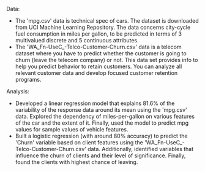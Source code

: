 Data:
- The 'mpg.csv' data is technical spec of cars. The dataset is downloaded from UCI Machine Learning Repository. The data concerns city-cycle fuel consumption in miles per gallon, to be predicted in terms of 3 multivalued discrete and 5 continuous attributes.
- The 'WA_Fn-UseC_-Telco-Customer-Churn.csv' data is a telecom dataset where you have to predict whether the customer is going to churn (leave the telecom company) or not. This data set provides info to help you predict behavior to retain customers. You can analyze all relevant customer data and develop focused customer retention programs.

Analysis:
- Developed a linear regression model that explains 81.6% of the variability of the response data around its mean using the 'mpg.csv' data. Explored the dependency of miles-per-gallon on various features of the car and the extent of it. Finally, used the model to predict mpg values for sample values of vehicle features.
- Built a logistic regression (with around 80% accuracy) to predict the 'Churn' variable based on client features using the 'WA_Fn-UseC_-Telco-Customer-Churn.csv' data. Additionally, identified variables that influence the churn of clients and their level of significance. Finally, found the clients with highest chance of leaving.
